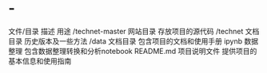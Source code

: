 # -
文件/目录	描述	用途
/technet-master	网站目录	存放项目的源代码
/technet	文档目录	历史版本及一些方法
/data	文档目录	包含项目的文档和使用手册
ipynb 数据整理	包含数据整理转换和分析notebook
README.md	项目说明文件	提供项目的基本信息和使用指南
